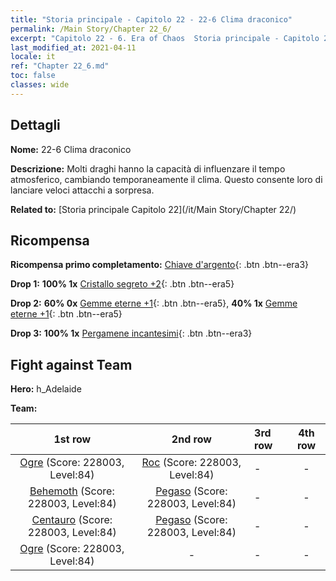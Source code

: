 ```yaml
---
title: "Storia principale - Capitolo 22 - 22-6 Clima draconico"
permalink: /Main Story/Chapter 22_6/
excerpt: "Capitolo 22 - 6. Era of Chaos  Storia principale - Capitolo 22_6. 22-6 Clima draconico"
last_modified_at: 2021-04-11
locale: it
ref: "Chapter 22_6.md"
toc: false
classes: wide
---
```


## Dettagli

 **Nome:** 22-6 Clima draconico

 **Descrizione:** Molti draghi hanno la capacità di influenzare il tempo atmosferico, cambiando temporaneamente il clima. Questo consente loro di lanciare veloci attacchi a sorpresa.

 **Related to:** [Storia principale Capitolo 22](/it/Main Story/Chapter 22/)

## Ricompensa

 **Ricompensa primo completamento:** [Chiave d'argento](/it/Items/con_693/){: .btn .btn--era3}

 **Drop 1:** **100% 1x** [Cristallo segreto +2](/it/Items/mat_80/){: .btn .btn--era5}

 **Drop 2:** **60% 0x** [Gemme eterne +1](/it/Items/mat_72/){: .btn .btn--era5}, **40% 1x** [Gemme eterne +1](/it/Items/mat_72/){: .btn .btn--era5}

 **Drop 3:** **100% 1x** [Pergamene incantesimi](/it/Items/con_694/){: .btn .btn--era3}


## Fight against Team
 **Hero:** h_Adelaide

 **Team:**


  | 1st row | 2nd row | 3rd row | 4th row |
  |:----:|:----:|:----|:----:|
  | [Ogre](/it/units/Ogre/) (Score: 228003, Level:84)  | [Roc](/it/units/Roc/) (Score: 228003, Level:84)  | - | - |
  | [Behemoth](/it/units/Behemoth/) (Score: 228003, Level:84)  | [Pegaso](/it/units/Pegasus/) (Score: 228003, Level:84)  | - | - |
  | [Centauro](/it/units/Centaur/) (Score: 228003, Level:84)  | [Pegaso](/it/units/Pegasus/) (Score: 228003, Level:84)  | - | - |
  | [Ogre](/it/units/Ogre/) (Score: 228003, Level:84)  | - | - | - |


